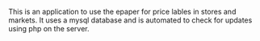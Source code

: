 This is an application to use the epaper for price lables in stores and markets. 
It uses a mysql database and is automated to check for updates using php on the server.
